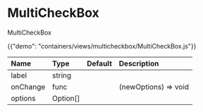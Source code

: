# MultiCheckBox

<p class="description">MultiCheckBox</p>

{{"demo": "containers/views/multicheckbox/MultiCheckBox.js"}}


| Name                 |      Type        |  Default | Description                                              |
|:---------------------|:-----------------|:---------|:---------------------------------------------------------| 
| label                |    string        |          |                                                          |
| onChange             |    func          |          | (newOptions) => void                                     |
| options              |    Option[]      |          |                                                          |